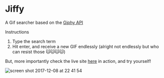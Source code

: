 # Jiffy
A Gif searcher based on the [Giphy API](https://developers.giphy.com/explorer/)

Instructions 
1. Type the search term
2. Hit enter, and receive a new GIF endlessly (alright not endlessly but who can resist those 🐱🐱🐱🐱)

But, more importantly check the live site [here](https://jiffysearch.herokuapp.com/) in action, and try yourself!

![screen shot 2017-12-08 at 22 41 54](https://user-images.githubusercontent.com/9334646/33786394-4a80fb5a-dc69-11e7-98b0-50a4429ed5fd.png)
